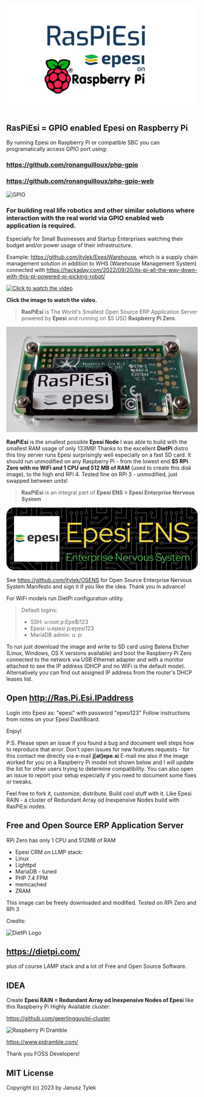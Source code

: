 ![RasPiEsi-banner.jpg](./RasPiEsi-banner.jpg)

## RasPiEsi = GPIO enabled Epesi on Raspberry Pi

By running Epesi on Raspberry Pi or compatible SBC you can programatically access GPIO port using:
### https://github.com/ronanguilloux/php-gpio
### https://github.com/ronanguilloux/php-gpio-web

![GPIO](https://camo.githubusercontent.com/98e8da0599ce0c7ffbe383cf4bb224283bb8a0fe084ed8e2c26ce1c571cc1bf0/68747470733a2f2f7261772e6769746875622e636f6d2f726f6e616e6775696c6c6f75782f74656d70657261747572652d70692f6d61737465722f7265736f75726365732f696d616765732f6d6f756e74696e672e6a7067)

### For building real life robotics and other similar solutions where interaction with the real world via GPIO enabled web application is required.
Especially for Small Businesses and Startup Enterprises watching their budget and/or power usage of their infrastructure.

Example: https://github.com/jtylek/EpesiWarehouse, which is a supply chain management solution in addition to WHS (Warehouse Management System) connected
with https://hackaday.com/2022/09/20/its-pi-all-the-way-down-with-this-pi-powered-pi-picking-robot/

[![Click to watch the video](https://hackaday.com/wp-content/uploads/2022/09/Screenshot-2022-09-20-at-10-08-44-Raspberry-Pi-Picking-Robot-from-Little-Bird-Little-Bird-Electro-on-Vimeo.png?w=800)](https://vimeo.com/749777452/3b81c96ac8)

**Click the image to watch the video.**

> **RasPiEsi** is The World's Smallest Open Source ERP Application Server powered by **Epesi** and running on $5 USD **Raspberry Pi Zero**.

![RaspPiZero-RasPiEsi.jpeg](./RaspPiZero-RasPiEsi.jpeg)

**RasPiEsi** is the smallest possible **Epesi Node** I was able to build with the smallest RAM usage of only 133MB!
Thanks to the excellent **DietPi** distro this tiny server runs Epesi surprisingly well especially on a fast SD card.
It should run unmodified on any Raspberry Pi - from the lowest end **$5 RPi Zero with no WiFi and 1 CPU and 512 MB of RAM** (used to create this disk image), to the high end RPi 4. Tested fine on RPi 3 - unmodified, just swapped between units!

> **RasPiEsi** is an integral part of **Epesi ENS = Epesi Enterprise Nervous System**

![Header](./epesi-github-header-image.png)

See https://github.com/jtylek/OSENS for Open Source Enterprise Nervous System
Manifesto and sign it if you like the idea. Thank you in advance!


For WiFi models run DietPi configuration utility.

> Default logins:
> - SSH: u:root p:Epe$i123
> - Epesi: u:epesi p:epesi123
> - MariaDB admin: u: p:

To run just download the image and write to SD card using Balena Etcher (Linux, Windows, OS X versions available) and boot the Raspberry Pi Zero connected to the network via USB Ethernet adapter and with a monitor attached to see the IP address (DHCP and no WiFi is the default mode). Alternatively you can find out assigned IP address from the router's DHCP leases list.

## Open **http://Ras.Pi.Esi.IPaddress**
Login into Epesi as: "epesi" with password "epesi123"
Follow instructions from notes on your Epesi DashBoard.

Enjoy!

P.S. Please open an issue if you found a bug and document well steps how to reproduce that error.
Don't open issues for new features requests - for this contact me directly via e-mail **j[at]epe.si**
E-mail me also if the image worked for you on a Raspberry Pi model not shown below and I will update the list for other users trying to determine compatibility. You can also open an issue to report your setup especially if you need to document some fixes or tweaks.

Feel free to fork it, customize, distribute. Build cool stuff with it. Like Epesi RAIN - a cluster of Redundant Array od Inexpensive Nodes build with RasPiEsi nodes.

## Free and Open Source ERP Application Server
RPi Zero has only 1 CPU and 512MB of RAM
- Epesi CRM on LLMP stack:
- Linux 
- Lighttpd
- MariaDB - tuned
- PHP 7.4 FPM
- memcached
- ZRAM

This image can be freely downloaded and modified.
Tested on RPi Zero and RPi 3

Credits:

![DietPi Logo](https://dietpi.com/images/dietpi-logo_360x360.png)

## https://dietpi.com/

plus of course LAMP stack and a lot of Free and Open Source Software.

## IDEA

Create **Epesi RAIN = Redundant Array od Inexpensive Nodes of Epesi**
like this Raspberry Pi Highly Available cluster:

https://github.com/geerlingguy/pi-cluster

![Raspberry Pi Dramble](https://www.pidramble.com/themes/custom/pidramble/images/raspberry-pi-dramble-hero-2019.jpg)

https://www.pidramble.com/

Thank you FOSS Developers!

## MIT License
Copyright (c) 2023 by Janusz Tylek
